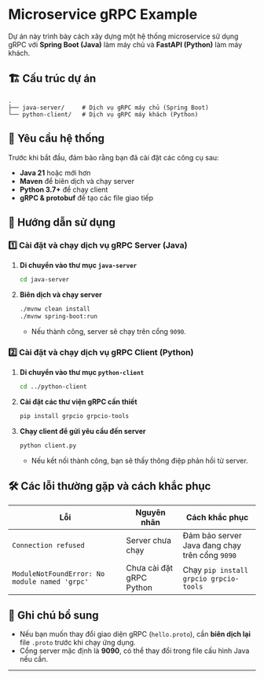 # Microservice gRPC Example

Dự án này trình bày cách xây dựng một hệ thống microservice sử dụng gRPC với **Spring Boot (Java)** làm máy chủ và **FastAPI (Python)** làm máy khách.

## 🏗 Cấu trúc dự án

```
.
├── java-server/     # Dịch vụ gRPC máy chủ (Spring Boot)
└── python-client/   # Dịch vụ gRPC máy khách (Python)
```

## 🔧 Yêu cầu hệ thống

Trước khi bắt đầu, đảm bảo rằng bạn đã cài đặt các công cụ sau:

- **Java 21** hoặc mới hơn  
- **Maven** để biên dịch và chạy server  
- **Python 3.7+** để chạy client  
- **gRPC & protobuf** để tạo các file giao tiếp  

## 🚀 Hướng dẫn sử dụng

### 1️⃣ Cài đặt và chạy dịch vụ gRPC Server (Java)

1. **Di chuyển vào thư mục `java-server`**

   ```bash
   cd java-server
   ```

2. **Biên dịch và chạy server**
  
   ```bash
   ./mvnw clean install
   ./mvnw spring-boot:run
   ```

   - Nếu thành công, server sẽ chạy trên cổng `9090`.

### 2️⃣ Cài đặt và chạy dịch vụ gRPC Client (Python)

1. **Di chuyển vào thư mục `python-client`**

   ```bash
   cd ../python-client
   ```

2. **Cài đặt các thư viện gRPC cần thiết**

   ```bash
   pip install grpcio grpcio-tools
   ```

3. **Chạy client để gửi yêu cầu đến server**

   ```bash
   python client.py
   ```

   - Nếu kết nối thành công, bạn sẽ thấy thông điệp phản hồi từ server.

## 🛠 Các lỗi thường gặp và cách khắc phục

| Lỗi | Nguyên nhân | Cách khắc phục |
|------|------------|---------------|
| `Connection refused` | Server chưa chạy | Đảm bảo server Java đang chạy trên cổng `9090` |
| `ModuleNotFoundError: No module named 'grpc'` | Chưa cài đặt gRPC Python | Chạy `pip install grpcio grpcio-tools` |

## 📌 Ghi chú bổ sung

- Nếu bạn muốn thay đổi giao diện gRPC (`hello.proto`), cần **biên dịch lại** file `.proto` trước khi chạy ứng dụng.
- Cổng server mặc định là **9090**, có thể thay đổi trong file cấu hình Java nếu cần.

---

